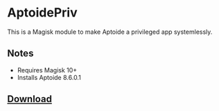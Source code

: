 # AptoidePriv

This is a Magisk module to make Aptoide a privileged app systemlessly.

## Notes

- Requires Magisk 10+
- Installs Aptoide 8.6.0.1

## [Download](https://github.com/thehappydinoa/AptoidePriv/releases/latest)
